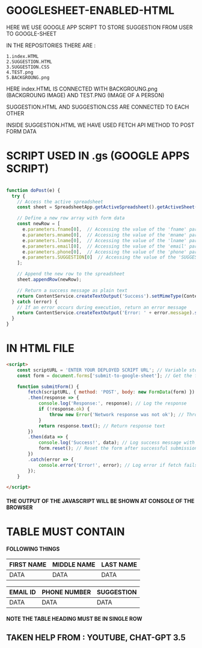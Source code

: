 
# GOOGLESHEET-ENABLED-HTML
HERE WE USE GOOGLE APP SCRIPT  TO STORE SUGGESTION FROM USER TO GOOGLE-SHEET

IN THE REPOSITORIES THERE ARE :

    1.index.HTML
    2.SUGGESTION.HTML
    3.SUGGESTION.CSS
    4.TEST.png
    5.BACKGROUNG.png
HERE index.HTML IS CONNECTED WITH BACKGROUNG.png (BACKGROUNG IMAGE) AND TEST.PNG (IMAGE OF A PERSON)

SUGGESTION.HTML AND SUGGESTION.CSS ARE CONNECTED TO EACH OTHER

INSIDE SUGGESTION.HTML WE HAVE USED  FETCH API METHOD TO POST FORM DATA
# SCRIPT USED IN .gs (GOOGLE APPS SCRIPT)


``` js
 
function doPost(e) {
  try {
    // Access the active spreadsheet
    const sheet = SpreadsheetApp.getActiveSpreadsheet().getActiveSheet();

    // Define a new row array with form data
    const newRow = [
      e.parameters.fname[0],  // Accessing the value of the 'fname' parameter from the form submission
      e.parameters.mname[0],  // Accessing the value of the 'mname' parameter from the form submission
      e.parameters.lname[0],  // Accessing the value of the 'lname' parameter from the form submission
      e.parameters.email[0],  // Accessing the value of the 'email' parameter from the form submission
      e.parameters.phone[0],  // Accessing the value of the 'phone' parameter from the form submission
      e.parameters.SUGGESTION[0]  // Accessing the value of the 'SUGGESTION' parameter from the form submission
    ];

    // Append the new row to the spreadsheet
    sheet.appendRow(newRow);

    // Return a success message as plain text
    return ContentService.createTextOutput('Success').setMimeType(ContentService.MimeType.TEXT);
  } catch (error) {
    // If an error occurs during execution, return an error message
    return ContentService.createTextOutput('Error: ' + error.message).setMimeType(ContentService.MimeType.TEXT);
  }
}


```
    

# IN HTML FILE



``` HTML
<script>
    const scriptURL = 'ENTER YOUR DEPLOYED SCRIPT URL'; // Variable storing the URL to submit the form data
    const form = document.forms['submit-to-google-sheet']; // Get the form by name attribute

    function submitForm() {
        fetch(scriptURL, { method: 'POST', body: new FormData(form) }) // Use Fetch API to post form data
        .then(response => {
            console.log('Response:', response); // Log the response
            if (!response.ok) {
                throw new Error('Network response was not ok'); // Throw error if response is not ok
            }
            return response.text(); // Return response text
        })
        .then(data => {
            console.log('Success!', data); // Log success message with data
            form.reset(); // Reset the form after successful submission
        })
        .catch(error => {
            console.error('Error!', error); // Log error if fetch fails
        });
    }

</script> 
```
#### THE OUTPUT OF THE JAVASCRIPT WILL BE SHOWN AT CONSOLE OF THE BROWSER





# TABLE MUST CONTAIN

#### FOLLOWING THINGS



| FIRST NAME | MIDDLE NAME     |LAST NAME                | 
| :-------- | :------- | :------------------------- |
| DATA |DATA  |DATA  |

| EMAIL ID | PHONE NUMBER     |SUGGESTION                |
| :-------- | :------- | :------------------------- |
|DATA  | DATA | DATA |

#### NOTE THE TABLE HEADING MUST BE IN SINGLE ROW 


## TAKEN HELP FROM : YOUTUBE, CHAT-GPT 3.5



